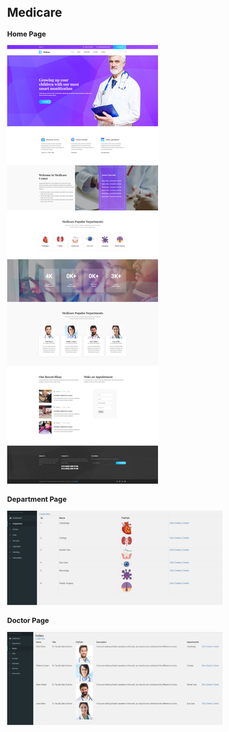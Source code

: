 # Medicare
### Home Page
![](Images/screencapture-localhost-5743-2019-01-19-22_59_19.png)

### Department Page
![](Images/Screenshot_3.png)

### Doctor Page
![](Images/Screenshot_4.png)
